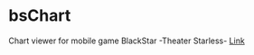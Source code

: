 # bsChart
Chart viewer for mobile game BlackStar -Theater Starless- 
[Link](https://yifan-k.github.io/bsChart/)
